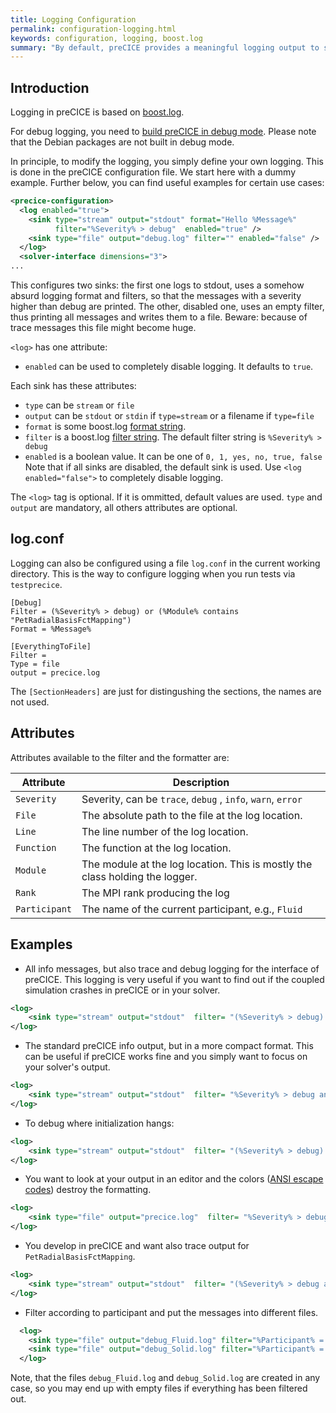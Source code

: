 ```yaml
---
title: Logging Configuration
permalink: configuration-logging.html
keywords: configuration, logging, boost.log
summary: "By default, preCICE provides a meaningful logging output to stdout. In case you want to modify the default logging, this page describes how to do this."
---
```


## Introduction

Logging in preCICE is based on [boost.log](http://www.boost.org/doc/libs/1_61_0/libs/log/doc/html/index.html).

For debug logging, you need to [build preCICE in debug mode](installation-source-configuration.html). Please note that the Debian packages are not built in debug mode. 

In principle, to modify the logging, you simply define your own logging. This is done in the preCICE configuration file. We start here with a dummy example. Further below, you can find useful examples for certain use cases: 

```xml
<precice-configuration>
  <log enabled="true">
    <sink type="stream" output="stdout" format="Hello %Message%" 
          filter="%Severity% > debug"  enabled="true" />
    <sink type="file" output="debug.log" filter="" enabled="false" />
  </log>
  <solver-interface dimensions="3">
... 
```

This configures two sinks: the first one logs to stdout, uses a somehow absurd logging format and filters, so that the messages with a severity higher than debug are printed. The other, disabled one, uses an empty filter, thus printing all messages and writes them to a file. Beware: because of trace messages this file might become huge.

`<log>` has one attribute:
* `enabled` can be used to completely disable logging. It defaults to `true`.

Each sink has these attributes:
* `type` can be `stream` or `file`
* `output` can be `stdout` or `stdin` if `type=stream` or a filename if `type=file`
* `format` is some boost.log [format string](http://www.boost.org/doc/libs/1_61_0/libs/log/doc/html/log/detailed/utilities.html#log.detailed.utilities.setup.filter_formatter).
* `filter` is a boost.log [filter string](http://www.boost.org/doc/libs/1_61_0/libs/log/doc/html/log/detailed/utilities.html#log.detailed.utilities.setup.filter_formatter). The default filter string is `%Severity% > debug`
* `enabled` is a boolean value. It can be one of `0, 1, yes, no, true, false` Note that if all sinks are disabled, the default sink is used. Use `<log enabled="false">` to completely disable logging.

The `<log>` tag is optional. If it is ommitted, default values are used.
`type` and `output` are mandatory, all others attributes are optional.

## log.conf
Logging can also be configured using a file `log.conf` in the current working directory. This is the way to configure logging when you run tests via `testprecice`.

```
[Debug]
Filter = (%Severity% > debug) or (%Module% contains "PetRadialBasisFctMapping")
Format = %Message%

[EverythingToFile]
Filter = 
Type = file
output = precice.log
```

The `[SectionHeaders]` are just for distingushing the sections, the names are not used.

## Attributes
Attributes available to the filter and the formatter are:

Attribute |  Description
--- | ---
`Severity` | Severity, can be `trace`, `debug` , `info`, `warn`, `error` 
`File` | The absolute path to the file at the log location.
`Line` | The line number of the log location.
`Function` | The function at the log location.
`Module` | The module at the log location. This is mostly the class holding the logger.
`Rank` | The MPI rank producing the log
`Participant` | The name of the current participant, e.g., `Fluid`

## Examples
* All info messages, but also trace and debug logging for the interface of preCICE. This logging is very useful if you want to find out if the coupled simulation crashes in preCICE or in your solver. 

```xml
<log>
    <sink type="stream" output="stdout"  filter= "(%Severity% > debug) or (%Severity% >= trace and %Module% contains SolverInterfaceImpl)"  enabled="true" />   
</log> 
```

* The standard preCICE info output, but in a more compact format. This can be useful if preCICE works fine and you simply want to focus on your solver's output.

```xml
<log>
    <sink type="stream" output="stdout"  filter= "%Severity% > debug and %Rank% = 0" format="preCICE: %ColorizedSeverity% %Message%" enabled="true" />  
</log> 
```

* To debug where initialization hangs:

```xml
<log>
    <sink type="stream" output="stdout"  filter= "(%Severity% > debug) or (%Severity% >= debug and %Module% contains SolverInterfaceImpl) or (%Severity% >= debug and %Module% contains partition) or (%Severity% >= debug and %Module% contains PointToPointCommunication)"  enabled="true" /> 
</log> 
```

* You want to look at your output in an editor and the colors ([ANSI escape codes](https://en.wikipedia.org/wiki/ANSI_escape_code)) destroy the formatting.

```xml
<log>
    <sink type="file" output="precice.log"  filter= "%Severity% > debug and %Rank% = 0" format="(%Rank%) [%Module%]:%Line% in %Function%: %Severity% %Message%" enabled="true" />   
</log> 
```

* You develop in preCICE and want also trace output for `PetRadialBasisFctMapping`.

```xml
<log>
    <sink type="stream" output="stdout"  filter= "(%Severity% > debug and %Rank% = 0) or (%Severity% >= trace and %Module% contains PetRadialBasisFctMapping)" enabled="true" />    
</log> 
```

* Filter according to participant and put the messages into different files.

```xml
  <log>
    <sink type="file" output="debug_Fluid.log" filter="%Participant% = Fluid" />
    <sink type="file" output="debug_Solid.log" filter="%Participant% = Solid" />
  </log>
```

Note, that the files `debug_Fluid.log` and `debug_Solid.log` are created in any case, so you may end up with empty files if everything has been filtered out.
